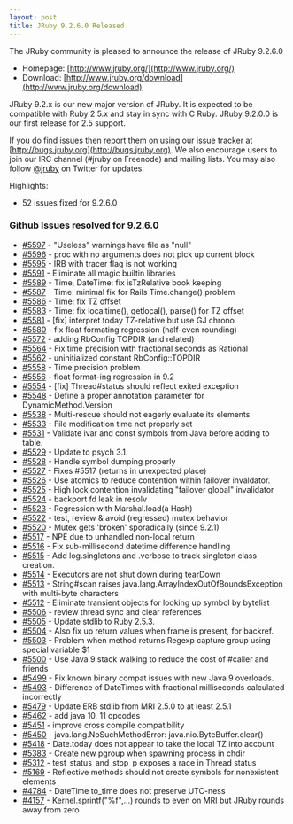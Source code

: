 ```yaml
---
layout: post
title: JRuby 9.2.6.0 Released
---
```

The JRuby community is pleased to announce the release of JRuby 9.2.6.0

- Homepage: [http://www.jruby.org/](http://www.jruby.org/)
- Download: [http://www.jruby.org/download](http://www.jruby.org/download)

JRuby 9.2.x is our new major version of JRuby.  It is expected to be compatible with Ruby 2.5.x and stay in sync with C Ruby.  JRuby 9.2.0.0 is our first release for 2.5 support.

If you do find issues then report them on using our issue tracker at [http://bugs.jruby.org](http://bugs.jruby.org). We also encourage users to join our IRC channel (#jruby on Freenode) and mailing lists. You may also follow [@jruby](https://twitter.com/jruby) on Twitter for updates.

Highlights:

- 52 issues fixed for 9.2.6.0

### Github Issues resolved for 9.2.6.0

<ul>
<li><a href="https://github.com/jruby/jruby/issues/5597">#5597</a> - "Useless" warnings have file as "null"</li>
<li><a href="https://github.com/jruby/jruby/issues/5596">#5596</a> - proc with no arguments does not pick up current block</li>
<li><a href="https://github.com/jruby/jruby/issues/5595">#5595</a> - IRB with tracer flag is not working</li>
<li><a href="https://github.com/jruby/jruby/pull/5591">#5591</a> - Eliminate all magic builtin libraries</li>
<li><a href="https://github.com/jruby/jruby/pull/5589">#5589</a> - Time, DateTime: fix isTzRelative book keeping</li>
<li><a href="https://github.com/jruby/jruby/pull/5587">#5587</a> - Time: minimal fix for Rails Time.change() problem</li>
<li><a href="https://github.com/jruby/jruby/pull/5586">#5586</a> - Time: fix TZ offset</li>
<li><a href="https://github.com/jruby/jruby/pull/5583">#5583</a> - Time: fix localtime(), getlocal(), parse() for TZ offset</li>
<li><a href="https://github.com/jruby/jruby/pull/5581">#5581</a> - [fix] interpret today TZ-relative but use GJ chrono</li>
<li><a href="https://github.com/jruby/jruby/pull/5580">#5580</a> - fix float formating regression (half-even rounding)</li>
<li><a href="https://github.com/jruby/jruby/pull/5572">#5572</a> - adding RbConfig TOPDIR (and related)</li>
<li><a href="https://github.com/jruby/jruby/pull/5564">#5564</a> - Fix time precision with fractional seconds as Rational</li>
<li><a href="https://github.com/jruby/jruby/issues/5562">#5562</a> - uninitialized constant RbConfig::TOPDIR</li>
<li><a href="https://github.com/jruby/jruby/issues/5558">#5558</a> - Time precision problem</li>
<li><a href="https://github.com/jruby/jruby/issues/5556">#5556</a> - float format-ing regression in 9.2</li>
<li><a href="https://github.com/jruby/jruby/pull/5554">#5554</a> - [fix] Thread#status should reflect exited exception</li>
<li><a href="https://github.com/jruby/jruby/pull/5548">#5548</a> - Define a proper annotation parameter for DynamicMethod.Version</li>
<li><a href="https://github.com/jruby/jruby/issues/5538">#5538</a> - Multi-rescue should not eagerly evaluate its elements</li>
<li><a href="https://github.com/jruby/jruby/issues/5533">#5533</a> - File modification time not properly set</li>
<li><a href="https://github.com/jruby/jruby/pull/5531">#5531</a> - Validate ivar and const symbols from Java before adding to table.</li>
<li><a href="https://github.com/jruby/jruby/pull/5529">#5529</a> - Update to psych 3.1.</li>
<li><a href="https://github.com/jruby/jruby/pull/5528">#5528</a> - Handle symbol dumping properly</li>
<li><a href="https://github.com/jruby/jruby/pull/5527">#5527</a> - Fixes #5517 (returns in unexpected place)</li>
<li><a href="https://github.com/jruby/jruby/pull/5526">#5526</a> - Use atomics to reduce contention within failover invaldator.</li>
<li><a href="https://github.com/jruby/jruby/issues/5525">#5525</a> - High lock contention invalidating "failover global" invalidator</li>
<li><a href="https://github.com/jruby/jruby/pull/5524">#5524</a> - backport fd leak in resolv</li>
<li><a href="https://github.com/jruby/jruby/issues/5523">#5523</a> - Regression with Marshal.load(a Hash)</li>
<li><a href="https://github.com/jruby/jruby/pull/5522">#5522</a> - test, review & avoid (regressed) mutex behavior</li>
<li><a href="https://github.com/jruby/jruby/issues/5520">#5520</a> - Mutex gets 'broken' sporadically (since 9.2.1)</li>
<li><a href="https://github.com/jruby/jruby/issues/5517">#5517</a> - NPE due to unhandled non-local return</li>
<li><a href="https://github.com/jruby/jruby/pull/5516">#5516</a> - Fix sub-millisecond datetime difference handling</li>
<li><a href="https://github.com/jruby/jruby/pull/5515">#5515</a> - Add log.singletons and .verbose to track singleton class creation.</li>
<li><a href="https://github.com/jruby/jruby/issues/5514">#5514</a> - Executors are not shut down during tearDown</li>
<li><a href="https://github.com/jruby/jruby/issues/5513">#5513</a> - String#scan raises java.lang.ArrayIndexOutOfBoundsException with multi-byte characters</li>
<li><a href="https://github.com/jruby/jruby/pull/5512">#5512</a> - Eliminate transient objects for looking up symbol by bytelist</li>
<li><a href="https://github.com/jruby/jruby/pull/5506">#5506</a> - review thread sync and clear references</li>
<li><a href="https://github.com/jruby/jruby/pull/5505">#5505</a> - Update stdlib to Ruby 2.5.3.</li>
<li><a href="https://github.com/jruby/jruby/pull/5504">#5504</a> - Also fix up return values when frame is present, for backref.</li>
<li><a href="https://github.com/jruby/jruby/issues/5503">#5503</a> - Problem when method returns Regexp capture group using special variable $1</li>
<li><a href="https://github.com/jruby/jruby/pull/5500">#5500</a> - Use Java 9 stack walking to reduce the cost of #caller and friends</li>
<li><a href="https://github.com/jruby/jruby/pull/5499">#5499</a> - Fix known binary compat issues with new Java 9 overloads.</li>
<li><a href="https://github.com/jruby/jruby/issues/5493">#5493</a> - Difference of DateTimes with fractional milliseconds calculated incorrectly</li>
<li><a href="https://github.com/jruby/jruby/issues/5479">#5479</a> - Update ERB stdlib from MRI 2.5.0 to at least 2.5.1</li>
<li><a href="https://github.com/jruby/jruby/pull/5462">#5462</a> - add java 10, 11 opcodes</li>
<li><a href="https://github.com/jruby/jruby/pull/5451">#5451</a> - improve cross compile compatibility</li>
<li><a href="https://github.com/jruby/jruby/issues/5450">#5450</a> - java.lang.NoSuchMethodError: java.nio.ByteBuffer.clear()</li>
<li><a href="https://github.com/jruby/jruby/issues/5418">#5418</a> - Date.today does not appear to take the local TZ into account</li>
<li><a href="https://github.com/jruby/jruby/pull/5383">#5383</a> - Create new pgroup when spawning process in chdir</li>
<li><a href="https://github.com/jruby/jruby/issues/5312">#5312</a> - test_status_and_stop_p exposes a race in Thread status</li>
<li><a href="https://github.com/jruby/jruby/issues/5169">#5169</a> - Reflective methods should not create symbols for nonexistent elements</li>
<li><a href="https://github.com/jruby/jruby/issues/4784">#4784</a> - DateTime to_time does not preserve UTC-ness</li>
<li><a href="https://github.com/jruby/jruby/issues/4157">#4157</a> - Kernel.sprintf("%f",...) rounds to even on MRI but JRuby rounds away from zero</li>
</ul>
